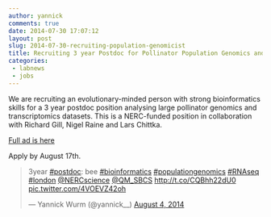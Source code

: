 ```yaml
---
author: yannick
comments: true
date: 2014-07-30 17:07:12
layout: post
slug: 2014-07-30-recruiting-population-genomicist
title: Recruiting 3 year Postdoc for Pollinator Population Genomics and Transcriptomics
categories: 
 - labnews
 - jobs
---
```

We are recruiting an evolutionary-minded person with strong bioinformatics skills for a 3 year postdoc position analysing large pollinator genomics and transcriptomics datasets. This is a NERC-funded position in collaboration with Richard Gill, Nigel Raine and Lars Chittka. 

[Full ad is here](http://jobs.qmul.ac.uk/4997)

Apply by August 17th. 


<blockquote class="twitter-tweet" lang="en">
<p>3year <a href="https://twitter.com/hashtag/postdoc?src=hash">#postdoc</a>: bee <a href="https://twitter.com/hashtag/bioinformatics?src=hash">#bioinformatics</a> <a href="https://twitter.com/hashtag/populationgenomics?src=hash">#populationgenomics</a> <a href="https://twitter.com/hashtag/RNAseq?src=hash">#RNAseq</a> <a href="https://twitter.com/hashtag/london?src=hash">#london</a> <a href="https://twitter.com/NERCscience">@NERCscience</a> <a href="https://twitter.com/QM_SBCS">@QM_SBCS</a> <a href="http://t.co/CQBhh22dU0">http://t.co/CQBhh22dU0</a> <a href="http://t.co/4VOEVZ42oh">pic.twitter.com/4VOEVZ42oh</a></p>&mdash; Yannick Wurm (@yannick__) <a href="https://twitter.com/yannick__/statuses/496193281705791489">August 4, 2014</a></blockquote>
<script async src="//platform.twitter.com/widgets.js" charset="utf-8"></script>




